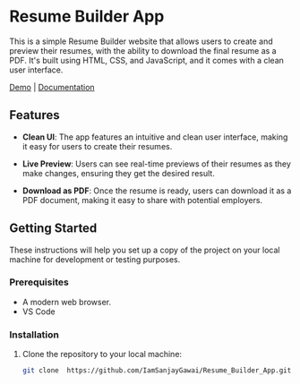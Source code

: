 # Resume Builder App



This is a simple Resume Builder website that allows users to create and preview their resumes, with the ability to download the final resume as a PDF. It's built using HTML, CSS, and JavaScript, and it comes with a clean user interface.

[Demo](https://iamsanjaygawai.github.io/Resume_Builder_App/) | [Documentation](#)

## Features

- **Clean UI**: The app features an intuitive and clean user interface, making it easy for users to create their resumes.

- **Live Preview**: Users can see real-time previews of their resumes as they make changes, ensuring they get the desired result.

- **Download as PDF**: Once the resume is ready, users can download it as a PDF document, making it easy to share with potential employers.

## Getting Started

These instructions will help you set up a copy of the project on your local machine for development or testing purposes.

### Prerequisites

- A modern web browser.
- VS Code

### Installation

1. Clone the repository to your local machine:

   ```bash
   git clone  https://github.com/IamSanjayGawai/Resume_Builder_App.git
